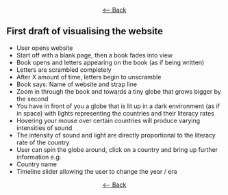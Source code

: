 <div align = center>
  
  [<-- Back](https://github.com/jess-mw/desk23/tree/main/Documentation/3.%20UX%20Design#d-the-design-methodology)
  </div>


## First draft of visualising the website

* User opens website 
* Start off with a blank page, then a book fades into view 
*	Book opens and letters appearing on the book (as if being written) 
*	Letters are scrambled completely 
*	After X amount of time, letters begin to unscramble 
*	Book says: Name of website and strap line 
*	Zoom in through the book and towards a tiny globe that grows bigger by the second 
*	You have in front of you a globe that is lit up in a dark environment (as if in space) with lights representing the countries and their literacy rates 
*	Hovering your mouse over certain countries will produce varying intensities of sound 
*	The intensity of sound and light are directly proportional to the literacy rate of the country 
*	User can spin the globe around, click on a country and bring up further information e.g: 
  *	Country name
  *	Timeline slider allowing the user to change the year / era 

<div align = center>
  
  [<-- Back](https://github.com/jess-mw/desk23/tree/main/Documentation/3.%20UX%20Design#d-the-design-methodology)
  </div>
